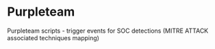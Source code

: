 # Purpleteam
Purpleteam scripts - trigger events for SOC detections (MITRE ATTACK associated techniques mapping)
